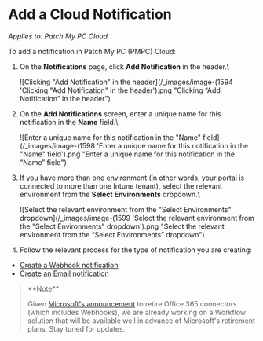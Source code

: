 # Add a Cloud Notification

_Applies to: Patch My PC Cloud_

To add a notification in Patch My PC (PMPC) Cloud:

1.  On the **Notifications** page, click **Add Notification** in the header.\


    ![Clicking "Add Notification" in the header](/_images/image-(1594 'Clicking "Add Notification" in the header').png "Clicking “Add Notification” in the header")


2.  On the **Add Notifications** screen, enter a unique name for this notification in the **Name** field.\


    ![Enter a unique name for this notification in the "Name" field](/_images/image-(1598 'Enter a unique name for this notification in the "Name" field').png "Enter a unique name for this notification in the “Name” field")


3.  If you have more than one environment (in other words, your portal is connected to more than one Intune tenant), select the relevant environment from the **Select Environments** dropdown.\


    ![Select the relevant environment from the "Select Environments" dropdown](/_images/image-(1599 'Select the relevant environment from the "Select Environments" dropdown').png "Select the relevant environment from the “Select Environments” dropdown")
4. Follow the relevant process for the type of notification you are creating:

* [Create a Webhook notification](create-a-webhook-notification-in-cloud.md)
* [Create an Email notification](create-a-cloud-email-notification.md)

<blockquote class="wp-block-quote">
<p>**Note**</p>
<p>Given <a href="https://devblogs.microsoft.com/microsoft365dev/retirement-of-office-365-connectors-within-microsoft-teams/">Microsoft's announcement</a> to retire Office 365 connectors (which includes Webhooks), we are already working on a Workflow solution that will be available well in advance of Microsoft's retirement plans. Stay tuned for updates.</p>
</blockquote>